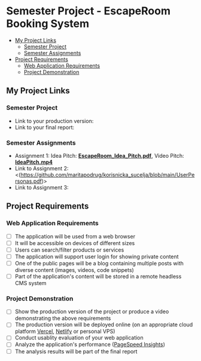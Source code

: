 # Semester Project - EscapeRoom Booking System <!-- omit in toc -->

- [My Project Links](#my-project-links)
  - [Semester Project](#semester-project)
  - [Semester Assignments](#semester-assignments)
- [Project Requirements](#project-requirements)
  - [Web Application Requirements](#web-application-requirements)
  - [Project Demonstration](#project-demonstration)


## My Project Links

### Semester Project

- Link to your production version:  <!-- Replace with actual URL -->
- Link to your final report:  <!-- Replace with actual URL -->
<!-- Add more as necessary -->

### Semester Assignments

- Assignment 1: Idea Pitch: [**EscapeRoom_Idea_Pitch.pdf**](https://github.com/maritapodrug/korisnicka_sucelja/blob/main/EscapeRoom_Idea_Pitch.pdf), Video Pitch: [**IdeaPitch.mp4**](https://github.com/maritapodrug/korisnicka_sucelja/blob/main/IdeaPitch.mp4)  <!-- Replace with actual URL -->
- Link to Assignment 2:  <(https://github.com/maritapodrug/korisnicka_sucelja/blob/main/UserPersonas.pdf)>
- Link to Assignment 3:  <!-- Replace with actual URL -->
<!-- Add more assignments as necessary -->

## Project Requirements

### Web Application Requirements

- [ ] The application will be used from a web browser
- [ ] It will be accessible on devices of different sizes
- [ ] Users can search/filter products or services
- [ ] The application will support user login for showing private content
- [ ] One of the public pages will be a blog containing multiple posts with diverse content (images, videos, code snippets)
- [ ] Part of the application's content will be stored in a remote headless CMS system

### Project Demonstration

- [ ] Show the production version of the project or produce a video demonstrating the above requirements
- [ ] The production version will be deployed online (on an appropriate cloud platform [Vercel](https://vercel.com), [Netlify](https://www.netlify.com/) or personal VPS)
- [ ] Conduct usablity evaluation of your web application
- [ ] Analyze the application's performance ([PageSpeed Insights](https://pagespeed.web.dev/))
- [ ] The analysis results will be part of the final report

